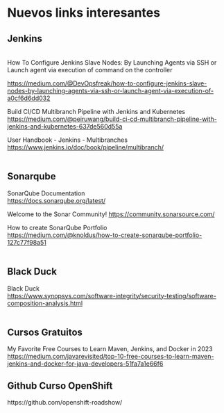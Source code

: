 <h1>Nuevos links interesantes</h1>

<h2>Jenkins</h2>

<br>How To Configure Jenkins Slave Nodes: By Launching Agents via SSH or Launch agent via execution of command on the controller<br>

https://medium.com/@DevOpsfreak/how-to-configure-jenkins-slave-nodes-by-launching-agents-via-ssh-or-launch-agent-via-execution-of-a0cf6d6dd032<br>

Build CI/CD Multibranch Pipeline with Jenkins and Kubernetes<br>
https://medium.com/@peiruwang/build-ci-cd-multibranch-pipeline-with-jenkins-and-kubernetes-637de560d55a<br>

User Handbook - Jenkins - Multibranches<br>
https://www.jenkins.io/doc/book/pipeline/multibranch/<br><br>

<h2>Sonarqube</h2>

SonarQube Documentation<br>
https://docs.sonarqube.org/latest/<br>

Welcome to the Sonar Community!
https://community.sonarsource.com/

How to create SonarQube Portfolio<br>
https://medium.com/@knoldus/how-to-create-sonarqube-portfolio-127c77f98a51<br><br>

<h2>Black Duck</h2>

Black Duck<br>
https://www.synopsys.com/software-integrity/security-testing/software-composition-analysis.html<br><br>

<h2>Cursos Gratuitos</h2>

My Favorite Free Courses to Learn Maven, Jenkins, and Docker in 2023<br>
https://medium.com/javarevisited/top-10-free-courses-to-learn-maven-jenkins-and-docker-for-java-developers-51fa7a1e66f6<br>

<h2>Github Curso OpenShift</h2>
https://github.com/openshift-roadshow/
